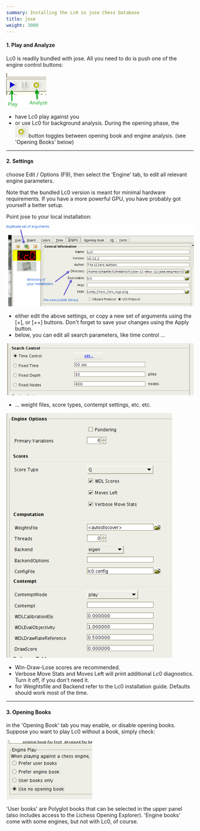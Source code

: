 ```yaml
---
summary: Installing the Lc0 in jose Chess Database
title: jose
weight: 3000
---
```


#### 1. Play and Analyze ####

Lc0 is readily bundled with jose. All you need to do is push one of the engine control buttons:

![engine-buttons-1](engine-buttons-1.png)

* have Lc0 play against you
* or use Lc0 for background analysis. 
  During the opening phase, the  ![engine-button-2](engine-button-2.png)button toggles between opening book and engine analysis.
  (see 'Opening Books' below)

---

#### 2. Settings ####

choose Edit / Options (F9), then select the 'Engine' tab, to edit all relevant engine parameters.

Note that the bundled Lc0 version is meant for minimal hardware requirements. 
If you have a more powerful GPU, you have probably got yourself a better setup.  

Point jose to your local installation:

![engine-settings-1](engine-settings-1.png)

* either edit the above settings, or copy a new set of arguments using the [+], or [++] buttons.
  Don't forget to save your changes using the Apply button.
* below, you can edit all search parameters, like time control ...

![engine-settings-2](engine-settings-2.png)

* ... weight files, score types, contempt settings, etc. etc.

![engine-settings-3](engine-settings-3.png)

* Win-Draw-Lose scores are recommended.
* Verbose Move Stats and Moves Left will print additional Lc0 diagnostics. Turn it off, if you don't need it.
* for Weightsfile and Backend refer to the Lc0 installation guide. Defaults should work most of the time.

---

#### 3. Opening Books ####

in the 'Opening Book' tab you may enable, or disable opening books. 
   Suppose you want to play Lc0 without a book, simply check:



![book-settings](book-settings.png)

'User books' are Polyglot books that can be selected in the upper panel 
(also includes access to the Lichess Opening Explorer). 
'Engine books' come with some engines, but not with Lc0, of course.
